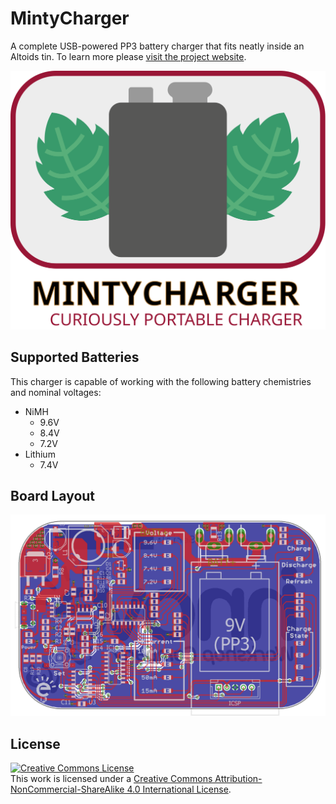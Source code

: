 # MintyCharger

A complete USB-powered PP3 battery charger that fits neatly inside an Altoids
tin. To learn more please [visit the project website](https://innoveworkshop.com/product/mintycharger).

![Project Logo](/Images/logo.svg)


## Supported Batteries

This charger is capable of working with the following battery chemistries and
nominal voltages:

  - NiMH
    - 9.6V
	- 8.4V
	- 7.2V
  - Lithium
    - 7.4V


## Board Layout

![PCB Layout](/Images/board.png)


## License

<a rel="license" href="http://creativecommons.org/licenses/by-nc-sa/4.0/"><img alt="Creative Commons License" style="border-width:0" src="https://i.creativecommons.org/l/by-nc-sa/4.0/88x31.png" /></a><br />This work is licensed under a <a rel="license" href="http://creativecommons.org/licenses/by-nc-sa/4.0/">Creative Commons Attribution-NonCommercial-ShareAlike 4.0 International License</a>.
